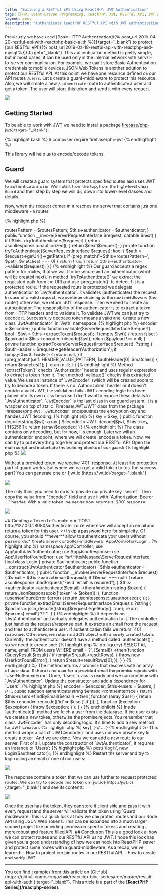 ```yaml
---
title: "Building a RESTful API Using ReactPHP: JWT Authentication"
tags: [PHP, Event-Driven Programming, ReactPHP, API, RESTful API, JWT Authentication]
layout: post
description: "Authenticate ReactPHP RESTful API with JWT authentication"
---
```


Previously we have used [Basic HTTP Authentication]({% post_url 2019-04-20-restful-api-with-reactphp-basic-auth %}){:target="_blank"} to protect [our RESTful API]({% post_url 2019-02-18-restful-api-with-reactphp-and-mysql %}){:target="_blank"}. This authentication method is pretty simple, but in most cases, it can be used only in the internal network with server-to-server communication. For example, we can't store Basic Authentication credentials to mobile devices. JSON Web Tokens is another solution to protect our RESTful API. At this point, we have one resource defined on our API routes `/users`. Let's create a guard-middleware to protect this resource. Also, we will create a new `/authenticate` route to authenticate a user and get a token. The user will store this token and send it with every request.

<div class="row">
    <p class="text-center image col-sm-6 col-sm-offset-3">
        <img src="/assets/images/posts/reactphp-restful-api-authentication/jwt-logo.jpg">
    </p>
</div>

## Getting Started

To be able to work with JWT we need to install a package [firebase/php-jwt](https://github.com/firebase/php-jwt){:target="_blank"}:

{% highlight bash %}
$ composer require firebase/php-jwt
{% endhighlight %}

This library will help us to encode/decode tokens.

## Guard

We will create a guard system that protects specified routes and uses JWT to authenticate a user. We'll start from the top, from the high-level class `Guard` and then step by step we will dig down into lower-level classes and details.

Now, when the request comes in it reaches the server that contains just one middleware - a router:

{% highlight php %}
<?php

// ...

$server = new Server(new Router($routes));
{% endhighlight %}


We need to hack into this step and authenticate the request **before** it reaches the router. In our case, we want to protect all routes that start with `/users`. If authentication fails there is no need to execute the router, we already can return a `401` response. So, it looks like the guard is the best candidate for a new middleware which will be executed in the first place. Something like this:

{% highlight php %}
<?php

// ...

$auth = new Guard('/users', $authenticator);
$server = new Server([$auth, new Router($routes)]);

{% endhighlight %}

Now the server has two middlewares: the guard and the router. The guard is the first middleware in the chain and it means that the request **has to go through the guard before** it reaches the router. In this case, any controller will be executed only if the request passes the guard. 

The guard system will definitely contain several classes, so let's create a new `Auth` namespace in our project and create a new class `Guard` in it:

{% highlight php %}
<?php

namespace App\Auth;

use App\Auth\Jwt\JwtAuthenticator;
use App\JsonResponse;
use Psr\Http\Message\ServerRequestInterface;

final class Guard
{
    private $routesPattern;

    private $authenticator;

    public function __construct(string $routesPattern, JwtAuthenticator $authenticator)
    {
        $this->routesPattern = $routesPattern;
        $this->authenticator = $authenticator;
    }

    public function __invoke(ServerRequestInterface $request, callable $next)
    {
        if (!$this->tryToAuthenticate($request)) {
            return JsonResponse::unauthorized();
        }

        return $next($request);

    }

    private function tryToAuthenticate(ServerRequestInterface $request): bool
    {
        $path = $request->getUri()->getPath();
        if (preg_match("~$this->routesPattern~", $path, $matches) === 0) {
            return true;
        }


        return $this->authenticator->validate($request);
    }
}
{% endhighlight %}

Our guard accepts a regex pattern for routes, that we want to be secure and an authenticator (which will be created next). In method `tryToAuthenticate()` we extract the requested path from the URI and use `preg_match()` to detect if it is a protected route. If the requested route is protected we delegate authentication to `JwtAuthenticator`. It validates (authenticates) the request. In case of a valid request, we continue chaining to the next middleware (the router) otherwise, we return `401` response.

Then we need to create an authenticator. The responsibility of the authenticator is to extract a token from HTTP headers and to validate it. To validate JWT we can just try to decode it. Successfully decoded token means a valid one.

Create a new class `JwtAuthenticator` in `Auth` namespace:

{% highlight php %}
<?php

namespace App\Auth;

use Psr\Http\Message\ServerRequestInterface;
use React\Promise\PromiseInterface;

final class JwtAuthenticator
{
    private const HEADER_VALUE_PATTERN = "/Bearer\s+(.*)$/i";

    private $encoder;

    public function __construct(JwtEncoder $encoder)
    {
        $this->encoder = $encoder;
    }

    public function validate(ServerRequestInterface $request): bool
    {
        $jwt = $this->extractToken($request);
        if (empty($jwt)) {
            return false;
        }

        $payload = $this->encoder->decode($jwt);
        return $payload !== null;
    }

    private function extractToken(ServerRequestInterface $request): ?string
    {
        $authHeader = $request->getHeader('Authorization');
        if (empty($authHeader)) {
            return null;
        }

        if (preg_match(self::HEADER_VALUE_PATTERN, $authHeader[0], $matches)) {
            return $matches[1];
        }

        return null;
    }
}
{% endhighlight %}

Method `extractToken()` checks `Authorization` header and uses regular expression to extract a token from it. Then method `validate()` checks this extracted value. We use an instance of `JwtEncoder` (which will be created soon) to try to decode a token. If there is no `Authorization` header or it doesn't contain a valid JWT, the validation fails.

JWT decoding logic has been placed into its own class because I don't want to expose these details to `JwtAuthenticator`. `JwtEncoder` is the last class in our guard system. It is a wrapper on top of static `Firebase\JWT\JWT` class from the package `firebase/php-jwt`. `JwtEncoder` encapsulates the encryption key and handles JWT decoding:

{% highlight php %}
<?php

namespace App\Auth;

use Firebase\JWT\JWT;

final class JwtEncoder
{
    private $key;

    public function __construct(string $key)
    {
        $this->key = $key;
    }

    public function decode(string $jwt): array
    {
        $decoded = JWT::decode($jwt, $this->key, ['HS256']);
        return (array)$decoded;
    }
}
{% endhighlight %}

The class contains only decoding, but for now, it's enough. Later we will an authentication endpoint, where we will create (encode) a token.

Now, we can try to put everything together and protect our RESTful API. Open the main script and instantiate the building blocks of our guard:

{% highlight php %}
<?php

// ...

$authenticator = new JwtAuthenticator(new JwtEncoder('secret'));
$auth = new Guard('/users', $authenticator);

$server = new Server([$auth, new Router($routes)]);
{% endhighlight %}

We create `JwtEncoder` with a private key `secret`. Then use this encoder to create an instance of `JwtAuthenticator`. And the last step is to create a `Guard`. We protect all routes that start with `/users` with our `JwtAuthenticator`. Now let's try to send a request to one of the protected routes:

<p class="text-center image">
    <img src="/assets/images/posts/reactphp-restful-api-authentication/jwt-401.png">
</p>

Without a provided token, we receive `401` response. At least the protection part of guard works. But where we can get a valid token to test the success part? You can generate one on [jwt.io](https://jwt.io){:target="_blank"}. 

<p class="text-center image">
    <img src="/assets/images/posts/reactphp-restful-api-authentication/jwt-generate.jpg">
</p>

The only thing you need to do is to provide our private key `secret`. Then copy the value from "Encoded" field and use it with `Authorization: Bearer ...` header. With a valid token the server now returns a `200` response:

<p class="text-center image">
    <img src="/assets/images/posts/reactphp-restful-api-authentication/jwt-request.png">
</p>

## Creating a Token

Let's make our `POST http://127.0.0.1:8080/authenticate` route where we will accept an email and return a token for this user. 

>*I skip a password here for simplicity. Of course, you should **never** allow to authenticate your users without passwords.*

Create a new controller-middleware `App\Controller\Login`:

{% highlight php %}
namespace App\Controller;

use App\Auth\JwtAuthenticator;
use App\JsonResponse;
use App\UserNotFoundError;
use Psr\Http\Message\ServerRequestInterface;

final class Login
{
    private $authenticator;

    public function __construct(JwtAuthenticator $authenticator)
    {
        $this->authenticator = $authenticator;
    }

    public function __invoke(ServerRequestInterface $request)
    {
        $email = $this->extractEmail($request);
        if ($email === null) {
            return JsonResponse::badRequest("Field 'email' is required");
        }

        $this->authenticator->authenticate($email)
            ->then(function (string $token) {
                    return JsonResponse::ok(['token' => $token]);
                },
                function (UserNotFoundError $error) {
                    return JsonResponse::unauthorized();
                });
    }

    private function extractEmail(ServerRequestInterface $request): ?string
    {
        $params = json_decode((string)$request->getBody(), true);

        return $params['email'] ?? '';
    }
}
{% endhighlight %}

It depends on `JwtAuthenticator` and actually delegates authentication to it. The controller just handles the request/response part. It extracts an email from the request and tries to authenticate a user. If authentication fails we return `401` response. Otherwise, we return a JSON object with a newly created token. 

Currently, the authenticator doesn't have a method called `authenticate()`, so we need to create one:

{% highlight php %}
<?php

namespace App\Auth;

// ...

final class JwtAuthenticator
{
    // ...

    public function authenticate(string $email): PromiseInterface
    {
        // ...
    }
}
{% endhighlight %}

The idea is the following: we accept an email, then we ask the `Users` object if there is a user with a provided email. If such user exists we create a token and return the id of this user as a payload. Otherwise, we throw an exception.

Before we continue we need to update class `Users` and add a method for retrieving a user by an email:

{% highlight php %}
<?php

namespace App;

use React\MySQL\ConnectionInterface;
use React\MySQL\QueryResult;
use React\Promise\PromiseInterface;

final class Users
{
    // ...

    public function findByEmail(string $email): PromiseInterface
    {
        return $this->db->query('SELECT id, name, email FROM users WHERE email = ?', [$email])
            ->then(function (QueryResult $result) {
                if (empty($result->resultRows)) {
                    throw new UserNotFoundError();
                }

                return $result->resultRows[0];
            });
    }

}

{% endhighlight %}

The method returns a promise that resolves with an array of user data. If there is no user for a provided email the promise rejects with `UserNotFoundError`. Done, `Users` class is ready and we can continue with `JwtAuthenticator`. Update the constructor and add a dependency for `Users`:

{% highlight php %}
<?php

namespace App\Auth;

// ...

final class JwtAuthenticator
{
    private $encoder;
    private $users;

    public function __construct(JwtEncoder $encoder, Users $users)
    {
        $this->encoder = $encoder;
        $this->users = $users;
    }

    // ...

    public function authenticate(string $email): PromiseInterface
    {
        return $this->users->findByEmail($email)
            ->then(
                function (array $user) {
                    return $this->encoder->encode(['id' => $user['id']]);
                },
                function (Exception $exception) {
                    throw $exception;
                }
            );
    }
}
{% endhighlight %}

Inside `authenticate()` method we fetch a user from the database. If the user exists we create a new token, otherwise the promise rejects. You remember that class `JwtEncoder` has only decoding logic. It's time to add a new method for JWT creation:

{% highlight php %}
<?php

namespace App\Auth;

use Firebase\JWT\JWT;

final class JwtEncoder
{
    // ...

    public function encode(array $payload): string
    {
        return JWT::encode($payload, $this->key);
    }

    // ...
}
{% endhighlight %}

This method wraps a call of `JWT::encode()` and uses our own private key to create a token. And we are done. Now we can add a new route to our server. First of all, update the constructor of `JwtAuthenticator`, it requires an instance of `Users`:

{% highlight php %}
<?php

// ... 
$authenticator = new JwtAuthenticator(new JwtEncoder('secret'), $users);
{% endhighlight %}

Then, add a new route to the routes collection:

{% highlight php %}
<?php

// ...

$routes = new RouteCollector(new Std(), new GroupCountBased());

// ...

$routes->post('/login', new Login($authenticator));

{% endhighlight %}

Restart the server and try to login using an email of one of our users:

<p class="text-center image">
    <img src="/assets/images/posts/reactphp-restful-api-authentication/login.png">
</p>

The response contains a token that we can use further to request protected routes. We can try to decode this token on [jwt.io](https://jwt.io){:target="_blank"} and see its contents:

<p class="text-center image">
    <img src="/assets/images/posts/reactphp-restful-api-authentication/jwt-decode.png">
</p>

Once the user has the token, they can store it client side and pass it with every request and the server will validate that token using `Guard` middleware.

This is a quick look at how we can protect routes and our Node API using JSON Web Tokens. This can be expanded into a much larger scoped project like providing permission specific tokens and creating a more robust and feature filled API.

## Conclusion

This is a good look at how we can protect routes and our RESTful API using JWT. I hope this look has given you a good understanding of how we can hook into ReactPHP server and protect some routes with a guard-middleware.
As a recap, we've learned:
- How to protect certain routes in our RESTful API.
- How to create and verify JWT.


<hr>

You can find examples from this article on [GitHub](https://github.com/seregazhuk/reactphp-blog-series/tree/master/restulf-api-with-auth){:target="_blank"}.

This article is a part of the <strong>[ReactPHP Series](/reactphp-series)</strong>.
